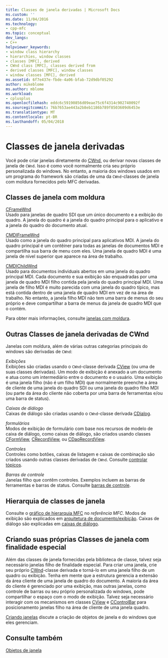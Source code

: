 ```yaml
---
title: Classes de janela derivadas | Microsoft Docs
ms.custom: ''
ms.date: 11/04/2016
ms.technology:
- cpp-mfc
ms.topic: conceptual
dev_langs:
- C++
helpviewer_keywords:
- window class hierarchy
- hierarchies, window classes
- classes [MFC], derived
- CWnd class [MFC], classes derived from
- derived classes [MFC], window classes
- window classes [MFC], derived
ms.assetid: 6f7e437e-fbde-4a06-bfab-72d9dbf05292
author: mikeblome
ms.author: mblome
ms.workload:
- cplusplus
ms.openlocfilehash: eddc6c59190856d09eae75c6f4314c902740092f
ms.sourcegitcommit: 76b7653ae443a2b8eb1186b789f8503609d6453e
ms.translationtype: MT
ms.contentlocale: pt-BR
ms.lasthandoff: 05/04/2018
---
```

# <a name="derived-window-classes"></a>Classes de janela derivadas
Você pode criar janelas diretamente do [CWnd](../mfc/reference/cwnd-class.md), ou derivar novas classes de janela de `CWnd`. Isso é como você normalmente cria seu próprio personalizada do windows. No entanto, a maioria dos windows usados em um programa do framework são criadas de uma da `CWnd`-classes de janela com moldura fornecidos pelo MFC derivadas.  
  
## <a name="frame-window-classes"></a>Classes de janela com moldura  
 [CFrameWnd](../mfc/reference/cframewnd-class.md)  
 Usado para janelas de quadro SDI que um único documento e a exibição do quadro. A janela do quadro é a janela do quadro principal para o aplicativo e a janela do quadro do documento atual.  
  
 [CMDIFrameWnd](../mfc/reference/cmdiframewnd-class.md)  
 Usado como a janela do quadro principal para aplicativos MDI. A janela do quadro principal é um contêiner para todas as janelas de documentos MDI e compartilha sua barra de menu com eles. Uma janela de quadro MDI é uma janela de nível superior que aparece na área de trabalho.  
  
 [CMDIChildWnd](../mfc/reference/cmdichildwnd-class.md)  
 Usado para documentos individuais abertos em uma janela do quadro principal MDI. Cada documento e sua exibição são enquadradas por uma janela de quadro MDI filho contida pela janela do quadro principal MDI. Uma janela de filho MDI é muito parecida com uma janela do quadro típico, mas está contida dentro de uma janela de quadro MDI em vez de na área de trabalho. No entanto, a janela filho MDI não tem uma barra de menus do seu próprio e deve compartilhar a barra de menus da janela de quadro MDI que o contém.  
  
 Para obter mais informações, consulte [janelas com moldura](../mfc/frame-windows.md).  
  
## <a name="other-window-classes-derived-from-cwnd"></a>Outras Classes de janela derivadas de CWnd  
 Janelas com moldura, além de várias outras categorias principais do windows são derivadas de `CWnd`:  
  
 *Exibições*  
 Exibições são criadas usando o `CWnd`-classe derivada [CView](../mfc/reference/cview-class.md) (ou uma de suas classes derivadas). Um modo de exibição é anexado a um documento e atua como um intermediário entre o documento e o usuário. Uma exibição é uma janela filho (não é um filho MDI) que normalmente preenche a área de cliente de uma janela do quadro SDI ou uma janela do quadro filho MDI (ou parte da área do cliente não coberta por uma barra de ferramentas e/ou uma barra de status).  
  
 *Caixas de diálogo*  
 Caixas de diálogo são criadas usando o `CWnd`-classe derivada [CDialog](../mfc/reference/cdialog-class.md).  
  
 *formulários*  
 Modos de exibição de formulário com base nos recursos de modelo de caixa de diálogo, como caixas de diálogo, são criados usando classes [CFormView](../mfc/reference/cformview-class.md), [CRecordView](../mfc/reference/crecordview-class.md), ou [CDaoRecordView](../mfc/reference/cdaorecordview-class.md).  
  
 *Controles*  
 Controles como botões, caixas de listagem e caixas de combinação são criados usando outras classes derivadas de `CWnd`. Consulte [controlar tópicos](../mfc/controls-mfc.md).  
  
 *Barras de controle*  
 Janelas filho que contêm controles. Exemplos incluem as barras de ferramentas e barras de status. Consulte [barras de controle](../mfc/control-bars.md).  
  
## <a name="window-class-hierarchy"></a>Hierarquia de classes de janela  
 Consulte o [gráfico de hierarquia MFC](../mfc/hierarchy-chart.md) no *referência MFC*. Modos de exibição são explicados em [arquitetura de documento/exibição](../mfc/document-view-architecture.md). Caixas de diálogo são explicadas em [caixas de diálogo](../mfc/dialog-boxes.md).  
  
## <a name="creating-your-own-special-purpose-window-classes"></a>Criando suas próprias Classes de janela com finalidade especial  
 Além das classes de janela fornecidas pela biblioteca de classe, talvez seja necessário janelas filho de finalidade especial. Para criar uma janela, crie seu próprio [CWnd](../mfc/reference/cwnd-class.md)-classe derivada e torná-lo em uma janela filho de um quadro ou exibição. Tenha em mente que a estrutura gerencia a extensão da área cliente de uma janela de quadro do documento. A maioria da área do cliente é gerenciado por uma exibição, mas outras janelas, como controle de barras ou seu próprio personalizada do windows, pode compartilhar o espaço com o modo de exibição. Talvez seja necessário interagir com os mecanismos em classes [CView](../mfc/reference/cview-class.md) e [CControlBar](../mfc/reference/ccontrolbar-class.md) para posicionamento janelas filho na área de cliente de uma janela quadro.  
  
 [Criando janelas](../mfc/creating-windows.md) discute a criação de objetos de janela e do windows que eles gerenciam.  
  
## <a name="see-also"></a>Consulte também  
 [Objetos de janela](../mfc/window-objects.md)

